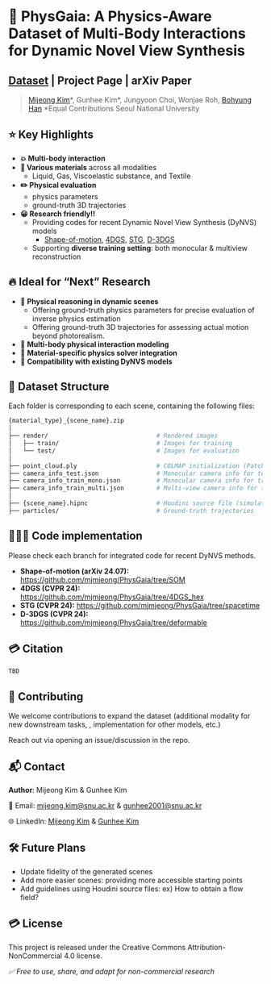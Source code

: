# 🌱 PhysGaia: A Physics-Aware Dataset of Multi-Body Interactions for Dynamic Novel View Synthesis

## [Dataset](https://huggingface.co/datasets/mijeongkim/PhysGaia/tree/main) | Project Page | arXiv Paper

> [Mijeong Kim](https://mjmjeong.github.io/)\*, Gunhee Kim\*, Jungyoon Choi, Wonjae Roh, [Bohyung Han](https://cv.snu.ac.kr/index.php/bhhan/) 
\*Equal Contributions
Seoul National University
> 

## **⭐️ Key Highlights**

- **💥 Multi-body interaction**
- **💎 Various materials** across all modalities
    - Liquid, Gas, Viscoelastic substance, and Textile
- **✏️ Physical evaluation**
    - physics parameters
    - ground-truth 3D trajectories
- **😀 Research friendly!!**
    - Providing codes for recent Dynamic Novel View Synthesis (DyNVS) models
        - [Shape-of-motion](https://github.com/mjmjeong/PhysGaia/tree/SOM), [4DGS](https://github.com/mjmjeong/PhysGaia/tree/4DGS_hex), [STG](https://github.com/mjmjeong/PhysGaia/tree/spacetime), [D-3DGS](https://github.com/mjmjeong/PhysGaia/tree/deformable)
    - Supporting **diverse training setting**: both monocular & multiview reconstruction

## **🔥 Ideal for “Next” Research**

- 🧠 **Physical reasoning in dynamic scenes**
    - Offering ground-truth physics parameters for precise evaluation of inverse physics estimation
    - Offering ground-truth 3D trajectories for assessing actual motion beyond photorealism.
- 🤝 **Multi-body physical interaction modeling**
- 🧪 **Material-specific physics solver integration**
- 🧬 **Compatibility with existing DyNVS models**

## **📂 Dataset Structure**

Each folder is corresponding to each scene, containing the following files: 

```bash
{material_type}_{scene_name}.zip
│
├── render/                              # Rendered images
│   ├── train/                           # Images for training
│   └── test/                            # Images for evaluation
│
├── point_cloud.ply                      # COLMAP initialization (PatchMatch & downsampling)
├── camera_info_test.json                # Monocular camera info for test
├── camera_info_train_mono.json          # Monocular camera info for training
├── camera_info_train_multi.json         # Multi-view camera info for training
│
├── {scene_name}.hipnc                   # Houdini source file (simulation or scene setup)
├── particles/                           # Ground-truth trajectories
```

## **👩🏻‍💻 Code implementation**

Please check each branch for integrated code for recent DyNVS methods. 

- **Shape-of-motion (arXiv 24.07):** https://github.com/mjmjeong/PhysGaia/tree/SOM
- **4DGS (CVPR 24):** https://github.com/mjmjeong/PhysGaia/tree/4DGS_hex
- **STG (CVPR 24):** https://github.com/mjmjeong/PhysGaia/tree/spacetime
- **D-3DGS (CVPR 24):** https://github.com/mjmjeong/PhysGaia/tree/deformable

## **💳 Citation**

```bash
TBD
```

## 🤝 Contributing

We welcome contributions to expand the dataset (additional modality for new downstream tasks, , implementation for other models, etc.)

Reach out via opening an issue/discussion in the repo.

## 📬 Contact

**Author**: Mijeong Kim & Gunhee Kim

📧 Email: [mijeong.kim@snu.ac.kr](mailto:mijeong.kim@snu.ac.kr) & [gunhee2001@snu.ac.kr](mailto:gunhee2001@snu.ac.kr)

🌐 LinkedIn: [Mijeong Kim](https://www.linkedin.com/in/mjmjeong) & [Gunhee Kim](https://www.linkedin.com/in/gunhee-kim-4072362b3/)

## 🛠️ Future Plans

- Update fidelity of the generated scenes
- Add more easier scenes: providing more accessible starting points
- Add guidelines using Houdini source files: ex) How to obtain a flow field?

## **💳 License**

This project is released under the Creative Commons Attribution-NonCommercial 4.0 license.

*✅ Free to use, share, and adapt for non-commercial research*
